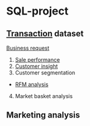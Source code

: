 # SQL-project

## [Transaction](Transaction) dataset 
[Business request](https://github.com/KieuOanh2003/SQL-project/blob/main/Business%20request%20of%20Sale%20performance.pdf)
1. [Sale performance](https://github.com/KieuOanh2003/SQL-project/blob/main/Transaction/sale%20performance.ipynb)
2. [Customer insight](https://github.com/KieuOanh2003/SQL-project/blob/main/Transaction/Customer_analysis.ipynb)
3.  Customer segmentation
  - [ RFM analysis](https://github.com/KieuOanh2003/SQL-project/tree/main/Transaction/RFM%20analysis)
4. Market basket analysis
  
## Marketing analysis

